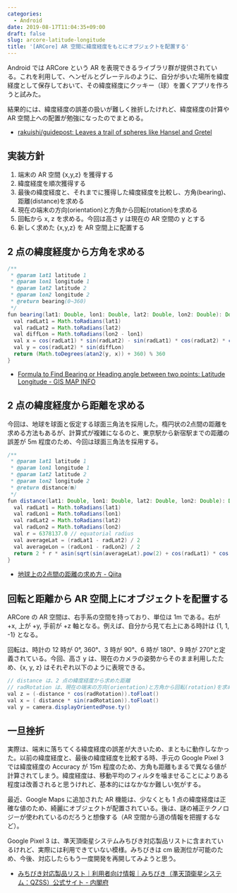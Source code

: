 ```yaml
---
categories:
  - Android
date: 2019-08-17T11:04:35+09:00
draft: false
slug: arcore-latitude-longitude
title: '[ARCore] AR 空間に緯度経度をもとにオブジェクトを配置する'
---
```


Android では ARCore という AR を表現できるライブラリ群が提供されている。これを利用して、ヘンゼルとグレーテルのように、自分が歩いた場所を緯度経度として保存しておいて、その緯度経度にクッキー（球）を置くアプリを作ろうと試みた。

結果的には、緯度経度の誤差の扱いが難しく挫折したけれど、緯度経度の計算や AR 空間上への配置が勉強になったのでまとめる。

- [rakuishi/guidepost: Leaves a trail of spheres like Hansel and Gretel](https://github.com/rakuishi/guidepost)

## 実装方針

1. 端末の AR 空間 {x,y,z} を獲得する
2. 緯度経度を順次獲得する
3. 最後の緯度経度と、それまでに獲得した緯度経度を比較し、方角(bearing)、距離(distance)を求める
4. 現在の端末の方向(orientation)と方角から回転(rotation)を求める
5. 回転から x, z を求める。今回は高さ y は現在の AR 空間の y とする
6. 新しく求めた {x,y,z} を AR 空間上に配置する

## 2 点の緯度経度から方角を求める

```java
/**
 * @param lat1 latitude 1
 * @param lon1 longitude 1
 * @param lat2 latitude 2
 * @param lon2 longitude 2
 * @return bearing(0~360)
 */
fun bearing(lat1: Double, lon1: Double, lat2: Double, lon2: Double): Double {
  val radLat1 = Math.toRadians(lat1)
  val radLat2 = Math.toRadians(lat2)
  val diffLon = Math.toRadians(lon2 - lon1)
  val x = cos(radLat1) * sin(radLat2) - sin(radLat1) * cos(radLat2) * cos(diffLon)
  val y = cos(radLat2) * sin(diffLon)
  return (Math.toDegrees(atan2(y, x)) + 360) % 360
}
```

- [Formula to Find Bearing or Heading angle between two points: Latitude Longitude - GIS MAP INFO](https://www.igismap.com/formula-to-find-bearing-or-heading-angle-between-two-points-latitude-longitude/)

## 2 点の緯度経度から距離を求める

今回は、地球を球面と仮定する球面三角法を採用した。楕円状の2点間の距離を求める方法もあるが、計算式が複雑になるのと、東京駅から新宿駅までの距離の誤差が 5m 程度のため、今回は球面三角法を採用する。

```java
/**
 * @param lat1 latitude 1
 * @param lon1 longitude 1
 * @param lat2 latitude 2
 * @param lon2 longitude 2
 * @return distance(m)
 */
fun distance(lat1: Double, lon1: Double, lat2: Double, lon2: Double): Double {
  val radLat1 = Math.toRadians(lat1)
  val radLon1 = Math.toRadians(lon1)
  val radLat2 = Math.toRadians(lat2)
  val radLon2 = Math.toRadians(lon2)
  val r = 6378137.0 // equatorial radius
  val averageLat = (radLat1 - radLat2) / 2
  val averageLon = (radLon1 - radLon2) / 2
  return 2 * r * asin(sqrt(sin(averageLat).pow(2) + cos(radLat1) * cos(radLat2) * sin(averageLon).pow(2)))
}
```

- [地球上の2点間の距離の求め方 - Qiita](https://qiita.com/port-development/items/eea3a0a225be47db0fd4)

## 回転と距離から AR 空間上にオブジェクトを配置する

ARCore の AR 空間は、右手系の空間を持っており、単位は 1m である。右が +x, 上が +y, 手前が +z 軸となる。例えば、自分から見て右上にある時計は {1, 1, -1} となる。

回転は、時計の 12 時が 0°, 360°、3 時が 90°、6 時が 180°、9 時が 270°と定義されている。今回、高さ y は、現在のカメラの姿勢からそのまま利用したため、{x, y, z} はそれぞれ以下のように表現できる。

```java
// distance は、2 点の緯度経度から求めた距離
// radRotation は、現在の端末の方向(orientation)と方角から回転(rotation)を求めたもの
val z = (-distance * cos(radRotation)).toFloat()
val x = ( distance * sin(radRotation)).toFloat()
val y = camera.displayOrientedPose.ty()
```

## 一旦挫折

実際は、端末に落ちてくる緯度経度の誤差が大きいため、まともに動作しなかった。以前の緯度経度と、最後の緯度経度を比較する時、手元の Google Pixel 3 では緯度経度の Accuracy が 15m 程度のため、方角も距離もまるで異なる値が計算されてしまう。緯度経度は、移動平均のフィルタを噛ませることによりある程度は改善されると思うけれど、基本的にはなかなか難しい気がする。

最近、Google Maps に追加された AR 機能は、少なくとも 1 点の緯度経度は正確な値のため、綺麗にオブジェクトが配置されている。後は、謎の補正テクノロジーが使われているのだろうと想像する（AR 空間から道の情報を把握するなど）。

Google Pixel 3 は、準天頂衛星システムみちびき対応製品リストに含まれているけれど、実際には利用できていない模様。みちびきは cm 級測位が可能のため、今後、対応したらもう一度開発を再開してみようと思う。

- [みちびき対応製品リスト｜利用者向け情報｜みちびき（準天頂衛星システム：QZSS）公式サイト - 内閣府](https://qzss.go.jp/usage/products/list.html)